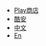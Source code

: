 <!-- _navbar.md -->

* [Play商店](https://play.google.com/store/apps/details?id=net.sarasarasa.lifeup)
* [酷安](https://coolapk.com/apk/net.sarasarasa.lifeup)
* [中文](/)
* [En](http://wiki.lifeupapp.fun/en/)
